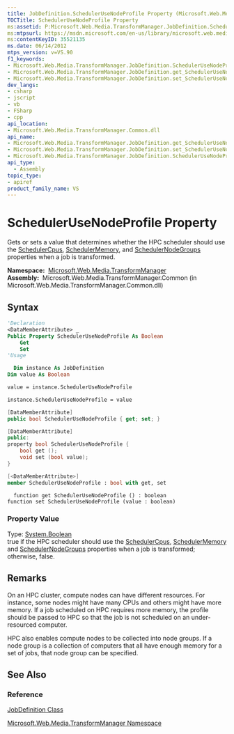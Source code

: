 ```yaml
---
title: JobDefinition.SchedulerUseNodeProfile Property (Microsoft.Web.Media.TransformManager)
TOCTitle: SchedulerUseNodeProfile Property
ms:assetid: P:Microsoft.Web.Media.TransformManager.JobDefinition.SchedulerUseNodeProfile
ms:mtpsurl: https://msdn.microsoft.com/en-us/library/microsoft.web.media.transformmanager.jobdefinition.schedulerusenodeprofile(v=VS.90)
ms:contentKeyID: 35521135
ms.date: 06/14/2012
mtps_version: v=VS.90
f1_keywords:
- Microsoft.Web.Media.TransformManager.JobDefinition.SchedulerUseNodeProfile
- Microsoft.Web.Media.TransformManager.JobDefinition.get_SchedulerUseNodeProfile
- Microsoft.Web.Media.TransformManager.JobDefinition.set_SchedulerUseNodeProfile
dev_langs:
- csharp
- jscript
- vb
- FSharp
- cpp
api_location:
- Microsoft.Web.Media.TransformManager.Common.dll
api_name:
- Microsoft.Web.Media.TransformManager.JobDefinition.get_SchedulerUseNodeProfile
- Microsoft.Web.Media.TransformManager.JobDefinition.set_SchedulerUseNodeProfile
- Microsoft.Web.Media.TransformManager.JobDefinition.SchedulerUseNodeProfile
api_type:
  - Assembly
topic_type:
- apiref
product_family_name: VS
---
```


# SchedulerUseNodeProfile Property

Gets or sets a value that determines whether the HPC scheduler should use the [SchedulerCpus](jobdefinition-schedulercpus-property-microsoft-web-media-transformmanager.md), [SchedulerMemory](jobdefinition-schedulermemory-property-microsoft-web-media-transformmanager.md), and [SchedulerNodeGroups](jobdefinition-schedulernodegroups-property-microsoft-web-media-transformmanager.md) properties when a job is transformed.

**Namespace:**  [Microsoft.Web.Media.TransformManager](microsoft-web-media-transformmanager-namespace.md)  
**Assembly:**  Microsoft.Web.Media.TransformManager.Common (in Microsoft.Web.Media.TransformManager.Common.dll)

## Syntax

```vb
'Declaration
<DataMemberAttribute> _
Public Property SchedulerUseNodeProfile As Boolean
    Get
    Set
'Usage

  Dim instance As JobDefinition
Dim value As Boolean

value = instance.SchedulerUseNodeProfile

instance.SchedulerUseNodeProfile = value
```

```csharp
[DataMemberAttribute]
public bool SchedulerUseNodeProfile { get; set; }
```

```cpp
[DataMemberAttribute]
public:
property bool SchedulerUseNodeProfile {
    bool get ();
    void set (bool value);
}
```

``` fsharp
[<DataMemberAttribute>]
member SchedulerUseNodeProfile : bool with get, set
```

```jscript
  function get SchedulerUseNodeProfile () : boolean
function set SchedulerUseNodeProfile (value : boolean)
```

### Property Value

Type: [System.Boolean](https://msdn.microsoft.com/library/a28wyd50)  
true if the HPC scheduler should use the [SchedulerCpus](jobdefinition-schedulercpus-property-microsoft-web-media-transformmanager.md), [SchedulerMemory](jobdefinition-schedulermemory-property-microsoft-web-media-transformmanager.md) and [SchedulerNodeGroups](jobdefinition-schedulernodegroups-property-microsoft-web-media-transformmanager.md) properties when a job is transformed; otherwise, false.  

## Remarks

On an HPC cluster, compute nodes can have different resources. For instance, some nodes might have many CPUs and others might have more memory. If a job scheduled on HPC requires more memory, the profile should be passed to HPC so that the job is not scheduled on an under-resourced computer.

HPC also enables compute nodes to be collected into node groups. If a node group is a collection of computers that all have enough memory for a set of jobs, that node group can be specified.

## See Also

### Reference

[JobDefinition Class](jobdefinition-class-microsoft-web-media-transformmanager.md)

[Microsoft.Web.Media.TransformManager Namespace](microsoft-web-media-transformmanager-namespace.md)


